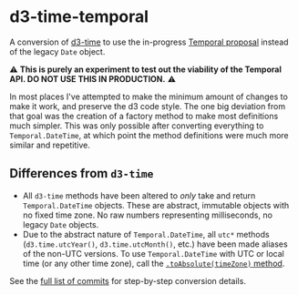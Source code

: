 # d3-time-temporal

A conversion of [d3-time](https://github.com/d3/d3-time) to use the in-progress [Temporal proposal](https://github.com/tc39/proposal-temporal) instead of the legacy `Date` object.

:warning: **This is purely an experiment to test out the viability of the Temporal API. DO NOT USE THIS IN PRODUCTION.** :warning:

In most places I've attempted to make the minimum amount of changes to make it work, and preserve the d3 code style. The one big deviation from that goal was the creation of a factory method to make most definitions much simpler. This was only possible after converting everything to `Temporal.DateTime`, at which point the method definitions were much more similar and repetitive.

## Differences from `d3-time`

- All `d3-time` methods have been altered to _only_ take and return `Temporal.DateTime` objects. These are abstract, immutable objects with no fixed time zone. No raw numbers representing milliseconds, no legacy `Date` objects.
- Due to the abstract nature of `Temporal.DateTime`, all `utc*` methods (`d3.time.utcYear()`, `d3.time.utcMonth()`, etc.) have been made aliases of the non-UTC versions. To use `Temporal.DateTime` with UTC or local time (or any other time zone), call the [`.toAbsolute(timeZone)` method](https://tc39.es/proposal-temporal/docs/datetime.html#toAbsolute).

See the [full list of commits](https://github.com/gilmoreorless/d3-time-temporal/compare/master...temporal-datetime) for step-by-step conversion details.

